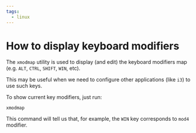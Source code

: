 ```yaml
---
tags:
  - linux
---
```

# How to display keyboard modifiers

The `xmodmap` utility is used to display (and edit) the keyboard modifiers map (e.g. `ALT`, `CTRL`, `SHIFT`,  `WIN`, etc).

This may be useful when we need to configure other applications (like `i3`) to use such keys.

To show current key modifiers, just run:

```shell
xmodmap
```

This command will tell us that, for example, the `WIN` key corresponds to `mod4` modifier.
